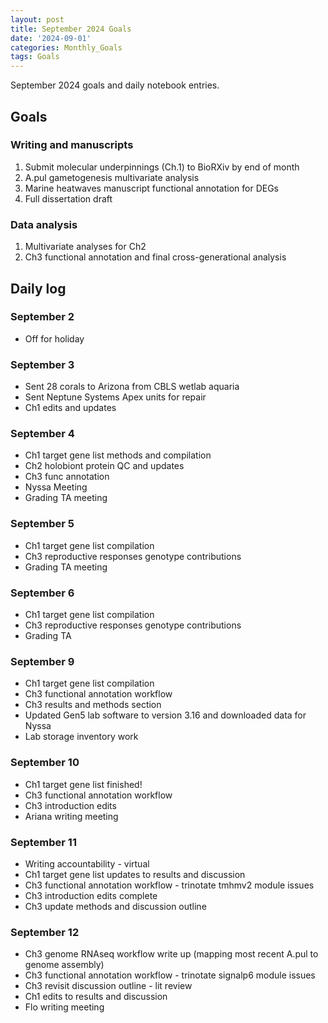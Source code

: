 ```yaml
---
layout: post
title: September 2024 Goals
date: '2024-09-01'
categories: Monthly_Goals
tags: Goals
---
```


September 2024 goals and daily notebook entries. 

## Goals  

### Writing and manuscripts 
              
1. Submit molecular underpinnings (Ch.1) to BioRXiv by end of month
2. A.pul gametogenesis multivariate analysis
3. Marine heatwaves manuscript functional annotation for DEGs
4. Full dissertation draft

### Data analysis
1. Multivariate analyses for Ch2
3. Ch3 functional annotation and final cross-generational analysis

## Daily log 

### September 2
- Off for holiday

### September 3
- Sent 28 corals to Arizona from CBLS wetlab aquaria
- Sent Neptune Systems Apex units for repair
- Ch1 edits and updates

### September 4
- Ch1 target gene list methods and compilation
- Ch2 holobiont protein QC and updates
- Ch3 func annotation
- Nyssa Meeting
- Grading TA meeting

### September 5
- Ch1 target gene list compilation
- Ch3 reproductive responses genotype contributions
- Grading TA meeting

### September 6
- Ch1 target gene list compilation
- Ch3 reproductive responses genotype contributions
- Grading TA 

### September 9
- Ch1 target gene list compilation
- Ch3 functional annotation workflow
- Ch3 results and methods section
- Updated Gen5 lab software to version 3.16 and downloaded data for Nyssa
- Lab storage inventory work

### September 10
- Ch1 target gene list finished!
- Ch3 functional annotation workflow
- Ch3 introduction edits
- Ariana writing meeting

### September 11
- Writing accountability - virtual
- Ch1 target gene list updates to results and discussion
- Ch3 functional annotation workflow - trinotate tmhmv2 module issues
- Ch3 introduction edits complete 
- Ch3 update methods and discussion outline

### September 12 
- Ch3 genome RNAseq workflow write up (mapping most recent A.pul to genome assembly)
- Ch3 functional annotation workflow - trinotate signalp6 module issues
- Ch3 revisit discussion outline - lit review
- Ch1 edits to results and discussion
- Flo writing meeting






